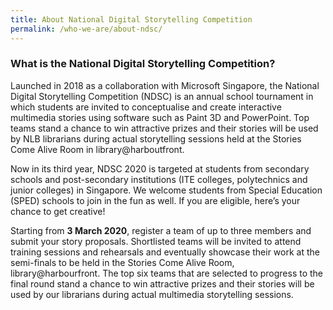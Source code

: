 ```yaml
---
title: About National Digital Storytelling Competition
permalink: /who-we-are/about-ndsc/
---
```


### **What is the National Digital Storytelling Competition?**
Launched in 2018 as a collaboration with Microsoft Singapore, the National Digital Storytelling Competition (NDSC) is an annual school tournament in which students are invited to conceptualise and create interactive multimedia stories using software such as Paint 3D and PowerPoint. Top teams stand a chance to win attractive prizes and their stories will be used by NLB librarians during actual storytelling sessions held at the Stories Come Alive Room in library@harboutfront. 

Now in its third year, NDSC 2020 is targeted at students from secondary schools and post-secondary institutions (ITE colleges, polytechnics and junior colleges) in Singapore. We welcome students from Special Education (SPED) schools to join in the fun as well. If you are eligible, here’s your chance to get creative! 

Starting from **3 March 2020**, register a team of up to three members and submit your story proposals. Shortlisted teams will be invited to attend training sessions and rehearsals and eventually showcase their work at the semi-finals to be held in the Stories Come Alive Room, library@harbourfront. The top six teams that are selected to progress to the final round stand a chance to win attractive prizes and their stories will be used by our librarians during actual multimedia storytelling sessions.